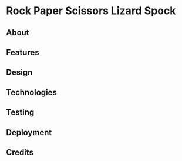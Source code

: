 # Rock Paper Scissors Lizard Spock

## About

## Features

## Design

## Technologies 

## Testing

## Deployment

## Credits